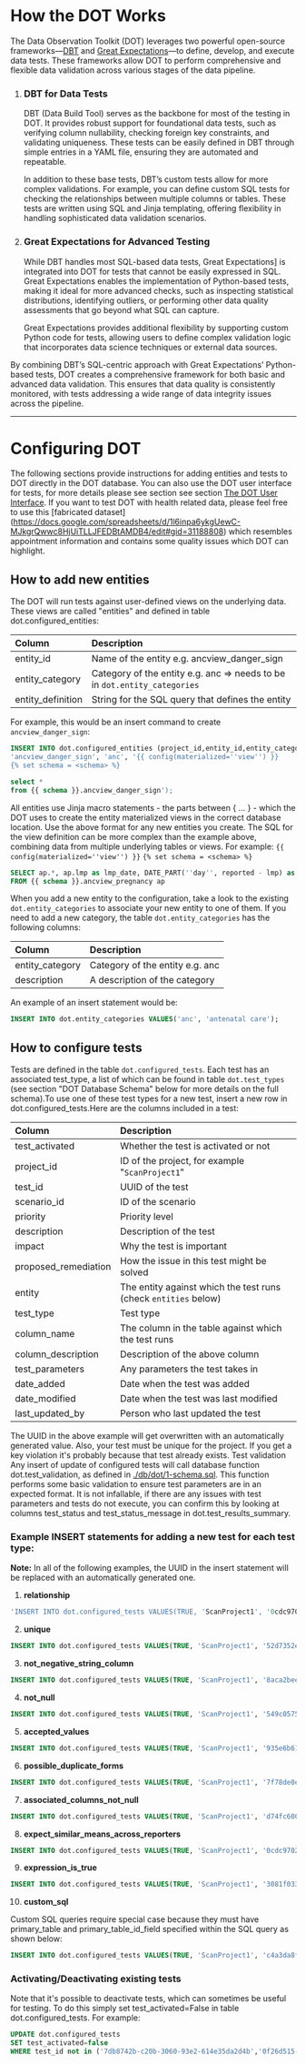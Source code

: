 # How the DOT Works
The Data Observation Toolkit (DOT) leverages two powerful open-source frameworks—[DBT]( https://docs.getdbt.com/docs/introduction/) and [Great Expectations](https://greatexpectations.io/)—to define, develop, and execute data tests. These frameworks allow DOT to perform comprehensive and flexible data validation across various stages of the data pipeline.
1.	### DBT for Data Tests

      DBT (Data Build Tool) serves as the backbone for most of the testing in DOT. It provides robust support for foundational data tests, such as verifying column nullability, checking foreign key constraints, and validating uniqueness. These tests can be easily defined in DBT through simple entries in a YAML file, ensuring they are automated and repeatable.
      
      In addition to these base tests, DBT’s custom tests allow for more complex validations. For example, you can define custom SQL tests for checking the relationships between multiple columns or tables. These tests are written using SQL and Jinja templating, offering flexibility in handling sophisticated data validation scenarios.

2.	### Great Expectations for Advanced Testing

      While DBT handles most SQL-based data tests, Great Expectations] is integrated into DOT for tests that cannot be easily expressed in SQL. Great Expectations enables the implementation of Python-based tests, making it ideal for more advanced checks, such as inspecting statistical distributions, identifying outliers, or performing other data quality assessments that go beyond what SQL can capture.
      
      Great Expectations provides additional flexibility by supporting custom Python code for tests, allowing users to define complex validation logic that incorporates data science techniques or external data sources.
  
  By combining DBT’s SQL-centric approach with Great Expectations’ Python-based tests, DOT creates a comprehensive framework for both basic and advanced data validation. This ensures that data quality is consistently monitored, with tests addressing a wide range of data integrity issues across the pipeline.

---

# Configuring DOT
The following sections provide instructions for adding entities and tests to DOT directly in the DOT database. You can also use the DOT user interface for tests, for more details please see section see section [The DOT User Interface](#the-dot-user-interface). If you want to test DOT with health related data, please feel free to use this [fabricated dataset] (https://docs.google.com/spreadsheets/d/1l6inpa6ykgUewC-MJkgrQwwc8HjUiTLLJFEDBtAMDB4/edit#gid=31188808) which resembles appointment information and contains some quality issues which DOT can highlight.

## How to add new entities
The DOT will run tests against user-defined views on the underlying data. These views are called "entities" and defined in table dot.configured_entities:

| Column            | Description                                                               |
| :---------------- | :------------------------------------------------------------------------ |
| entity_id         | Name of the entity e.g. ancview_danger_sign                               |
| entity_category   | Category of the entity e.g. anc => needs to be in `dot.entity_categories` |
| entity_definition | String for the SQL query that defines the entity                          |

For example, this would be an insert command to create ```ancview_danger_sign```:

```sql
INSERT INTO dot.configured_entities (project_id,entity_id,entity_category,entity_definition,date_added,date_modified,last_updated_by) VALUES('Project1', 
'ancview_danger_sign', 'anc', '{{ config(materialized=''view'') }}
{% set schema = <schema> %}
```

```sql
select *
from {{ schema }}.ancview_danger_sign');
```

All entities use Jinja macro statements - the parts between { ... } - which the DOT uses to create the entity materialized views in the correct database location. Use the above format for any new entities you create.
The SQL for the view definition can be more complex than the example above, combining data from multiple underlying tables or views. For example:
```{{ config(materialized=''view'') }}```
```{% set schema = <schema> %}```

```sql
SELECT ap.*, ap.lmp as lmp_date, DATE_PART(''day'', reported - lmp) as days_since_lmp
FROM {{ schema }}.ancview_pregnancy ap
```
When you add a new entity to the configuration, take a look to the existing ```dot.entity_categories``` to associate your new entity to one of them. If you need to add a new category, the table ```dot.entity_categories``` has the following columns:

| Column          | Description                     |
| :-------------- | :------------------------------ |
| entity_category | Category of the entity e.g. anc |
| description     | A description of the category   |

An example of an insert statement would be:

```sql
INSERT INTO dot.entity_categories VALUES('anc', 'antenatal care');
```
## How to configure tests
Tests are defined in the table ```dot.configured_tests```. Each test has an associated test_type, a list of which can be found in table ```dot.test_types``` (see section "DOT Database Schema" below for more details on the full schema).To use one of these test types for a new test, insert a new row in dot.configured_tests.Here are the columns included in a test:

| Column               | Description                                                     |
| :------------------- | :-------------------------------------------------------------- |
| test_activated       | Whether the test is activated or not                            |
| project_id           | ID of the project, for example "`ScanProject1`"                 |
| test_id              | UUID of the test                                                |
| scenario_id          | ID of the scenario                                              |
| priority             | Priority level                                                  |
| description          | Description of the test                                         |
| impact               | Why the test is important                                       |
| proposed_remediation | How the issue in this test might be solved                      |
| entity               | The entity against which the test runs (check `entities` below) |
| test_type            | Test type                                                       |
| column_name          | The column in the table against which the test runs             |
| column_description   | Description of the above column                                 |
| test_parameters      | Any parameters the test takes in                                |
| date_added           | Date when the test was added                                    |
| date_modified        | Date when the test was last modified                            |
| last_updated_by      | Person who last updated the test                                |

The UUID in the above example will get overwritten with an automatically generated value. Also, your test must be unique for the project. If you get a key violation it's probably because that test already exists.
Test validation
Any insert of update of configured tests will call database function dot.test_validation, as defined in [./db/dot/1-schema.sql](./db/dot/1-schema.sql). This function performs some basic validation to ensure test parameters are in an expected format. It is not infallable, if there are any issues with test parameters and tests do not execute, you can confirm this by looking at columns test_status and test_status_message in dot.test_results_summary.

### Example INSERT statements for adding a new test for each test type:

**Note:** In all of the following examples, the UUID in the insert statement will be replaced with an automatically generated one.
1.	**relationship**
```sql
'INSERT INTO dot.configured_tests VALUES(TRUE, 'ScanProject1', '0cdc9702-91e0-3499-b6f0-4dec12ad0f08', 'ASSESS-1', 3, '', '', '', 'ancview_pregnancy', 'relationships', 'uuid', '', $${"name": "danger_signs_with_no_pregnancy", "to": "ref('dot_model__ancview_danger_sign')", "field": "pregnancy_uuid"}$$, '2021-12-23 19:00:00.000 -0500', '2021-12-23 19:00:00.000 -0500', 'your-name');
```
2.	**unique**
```sql
INSERT INTO dot.configured_tests VALUES(TRUE, 'ScanProject1', '52d7352e-56ee-3084-9c67-e5ab24afc3a3', 'DUPLICATE-1', 3, '', '', '', 'ancview_pregnancy', 'unique', 'uuid', 'alternative index?', '', '2021-12-23 19:00:00.000 -0500', '2021-12-23 19:00:00.000 -0500', 'your-name');
```
3.	**not_negative_string_column**
```sql
INSERT INTO dot.configured_tests VALUES(TRUE, 'ScanProject1', '8aca2bee-9e95-3f8a-90e9-153714e05367', 'INCONSISTENT-1', 3, '', '', '', 'ancview_pregnancy', 'not_negative_string_column', 'patient_age_in_years', '', $${"name": "patient_age_in_years"}$$, '2021-12-23 19:00:00.000 -0500', '2021-12-23 19:00:00.000 -0500', 'your-name');
```
4.	**not_null**
```sql
INSERT INTO dot.configured_tests VALUES(TRUE, 'ScanProject1', '549c0575-e64c-3605-85a9-70356a23c4d2', 'MISSING-1', 3, '', '', '', 'ancview_pregnancy', 'not_null', 'patient_id', '', '', '2021-12-23 19:00:00.000 -0500', '2021-12-23 19:00:00.000 -0500', 'your-name');
```
5.	**accepted_values**
```sql
INSERT INTO dot.configured_tests VALUES(TRUE, 'ScanProject1', '935e6b61-b664-3eab-9d67-97c2c9c2bec0', 'INCONSISTENT-1', 3, '', '', '', 'ancview_pregnancy', 'accepted_values', 'fp_method_being_used', '', $${"values": ['oral mini-pill (progestogen)', 'male condom', 'female sterilization', 'iud', 'oral combination pill', 'implants', 'injectible']}$$, '2021-12-23 19:00:00.000 -0500', '2021-12-23 19:00:00.000 -0500', 'your-name');
```
6.	**possible_duplicate_forms**
```sql
INSERT INTO dot.configured_tests VALUES(TRUE, 'ScanProject1', '7f78de0e-8268-3da6-8845-9a445457cc9a', 'DUPLICATE-1', 3, '', '', '', 'ancview_pregnancy', 'possible_duplicate_forms', '', '', $${"table_specific_reported_date": "delivery_date", "table_specific_patient_uuid": "patient_id", "table_specific_uuid": "uuid"}$$, '2021-12-23 19:00:00.000 -0500', '2021-12-23 19:00:00.000 -0500', 'your-name');
```
7.	**associated_columns_not_null**
```sql
INSERT INTO dot.configured_tests VALUES(TRUE, 'ScanProject1', 'd74fc600-31c3-307d-9501-5b7f6b09aff5', 'MISSING-1', 3, '', '', '', 'ancview_pregnancy', 'associated_columns_not_null', 'diarrhea_dx', 'diarrhea diagnosis', $${"name": "diarrhea_dx_has_duration", "col_value": True, "associated_columns": ['max_symptom_duration']}$$, '2021-12-23 19:00:00.000 -0500', '2021-12-23 19:00:00.000 -0500', 'your-name');
```
8.	**expect_similar_means_across_reporters**
```sql
INSERT INTO dot.configured_tests VALUES(TRUE, 'ScanProject1', '0cdc9702-91e0-3499-b6f0-4dec12ad0f08', 'BIAS-1', 3, 'Test for miscalibrated thermometer', '', '', 'ancview_pregnancy', 'expect_similar_means_across_reporters', 'child_temperature_pre_chw', '', '{"key": "reported_by","quantity": "child_temperature_pre_chw","form_name": "dot_model__iccmview_assessment","id_column": "reported_by"}', '2022-01-19 20:00:00.000 -0500', '2022-01-19 20:00:00.000 -0500', 'your-name');
```
9.	**expression_is_true**
```sql
INSERT INTO dot.configured_tests VALUES(TRUE, 'ScanProject1', '3081f033-e8f4-4f3b-aea8-36f8c5df05dc', 'INCONSISTENT-1', 3, 'Wrong treatment/dosage arising from wrong age of children (WT-1)', '', '', 'ancview_pregnancy', 'expression_is_true', '', '', $${"name": "t_under_24_months_wrong_dosage", "expression": "malaria_act_dosage is not null", "condition": "(patient_age_in_months<24) and (malaria_give_act is not null)"}$$, '2022-02-14 19:00:00.000 -0500', '2022-02-14 19:00:00.000 -0500', 'your-name');
```
10.	**custom_sql**

Custom SQL queries require special case because they must have primary_table and primary_table_id_field specified within the SQL query as shown below:
```sql
INSERT INTO dot.configured_tests VALUES(TRUE, 'ScanProject1', 'c4a3da8f-32f4-4e9b-b135-354de203ca90', 'TREAT-1', 6, 'Test for new family planning method (NFP-1)', '', '', 'ancview_pregnancy', 'custom_sql', '', '',format('{%s: %s}', to_json('query'::text), to_json(query select a.patient_id, a.reported, a.fp_method_being_used, 'dot_model__fpview_registration' as primary_table, 'patient_id' as primary_table_id_field from {{ ref('dot_model__fpview_registration') }} a inner join ( select distinct patient_id, max(reported) reported from {{ ref('dot_model__fpview_registration') }} where fp_method_being_used in ('vasectomie','female sterilization') group by patient_id ) b on a.patient_id = b.patient_id and a.reported > b.reported and fp_method_being_used not in ('vasectomie','female sterilization') and fp_method_being_used not like '%condom%' query::text) )::json,'2021-12-23 19:00:00.000 -0500', '2021-12-23 19:00:00.000 -0500', 'Leah');
```
### Activating/Deactivating existing tests
Note that it's possible to deactivate tests, which can sometimes be useful for testing. To do this simply set test_activated=False in table dot.configured_tests. For example:
```sql
UPDATE dot.configured_tests 
SET test_activated=false 
WHERE test_id not in ('7db8742b-c20b-3060-93e2-614e35da2d4b','0f26d515-a70f-3758-8266-8da326d90eb6');
```
